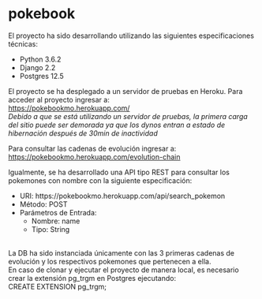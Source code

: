 # pokebook

El proyecto ha sido desarrollando utilizando las siguientes especificaciones técnicas: <br>
<ul>
<li>Python 3.6.2</li>
<li>Django 2.2</li>
<li>Postgres 12.5</li>
</ul>

El proyecto se ha desplegado a un servidor de pruebas en Heroku. Para acceder al proyecto ingresar a: <br>
https://pokebookmo.herokuapp.com/ <br>
<italic>
*Debido a que se está utilizando un servidor de pruebas, la primera carga del sitio puede ser demorada ya que los dynos entran a estado de hibernación después de 30min de inactividad*
</italic>

Para consultar las cadenas de evolución ingresar a:<br>
https://pokebookmo.herokuapp.com/evolution-chain

Igualmente, se ha desarrollado una API tipo REST para consultar los pokemones con nombre con la siguiente especificación: <br>
<ul>
  <li>URI: https://pokebookmo.herokuapp.com/api/search_pokemon</li>
  <li>Método: POST</li>
  <li>Parámetros de Entrada:
    <ul>
      <li>Nombre: name</li>
      <li>Tipo: String</li>
    </ul>
</ul>
<br>    
La DB ha sido instanciada únicamente con las 3 primeras cadenas de evolución y los respectivos pokemones que pertenecen a ella.
<br>
En caso de clonar y ejecutar el proyecto de manera local, es necesario crear la extensión pg_trgm en Postgres ejecutando: <br>
CREATE EXTENSION pg_trgm;


